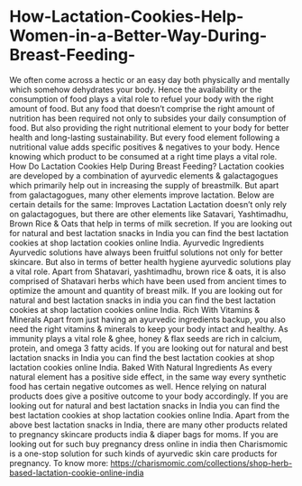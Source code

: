 # How-Lactation-Cookies-Help-Women-in-a-Better-Way-During-Breast-Feeding-
We often come across a hectic or an easy day both physically and mentally which somehow dehydrates your body. Hence the availability or the consumption of food plays a vital role to refuel your body with the right amount of food. But any food that doesn’t comprise the right amount of nutrition has been required not only to subsides your daily consumption of food. But also providing the right nutritional element to your body for better health and long-lasting sustainability. But every food element following a nutritional value adds specific positives &amp; negatives to your body. Hence knowing which product to be consumed at a right time plays a vital role.   How Do Lactation Cookies Help During Breast Feeding? Lactation cookies are developed by a combination of ayurvedic elements &amp; galactagogues which primarily help out in increasing the supply of breastmilk. But apart from galactagogues, many other elements improve lactation. Below are certain details for the same:    Improves Lactation Lactation doesn’t only rely on galactagogues, but there are other elements like Satavari, Yashtimadhu, Brown Rice &amp; Oats that help in terms of milk secretion. If you are looking out for natural and best lactation snacks in India you can find the best lactation cookies at shop lactation cookies online India.   Ayurvedic Ingredients Ayurvedic solutions have always been fruitful solutions not only for better skincare. But also in terms of better health hygiene ayurvedic solutions play a vital role. Apart from Shatavari, yashtimadhu, brown rice &amp; oats, it is also comprised of Shatavari herbs which have been used from ancient times to optimize the amount and quantity of breast milk. If you are looking out for natural and best lactation snacks in india you can find the best lactation cookies at shop lactation cookies online India.   Rich With Vitamins &amp; Minerals Apart from just having an ayurvedic ingredients backup, you also need the right vitamins &amp; minerals to keep your body intact and healthy. As immunity plays a vital role &amp; ghee, honey &amp; flax seeds are rich in calcium, protein, and omega 3 fatty acids. If you are looking out for natural and best lactation snacks in India you can find the best lactation cookies at shop lactation cookies online India.  Baked With Natural Ingredients As every natural element has a positive side effect, in the same way every synthetic food has certain negative outcomes as well. Hence relying on natural products does give a positive outcome to your body accordingly. If you are looking out for natural and best lactation snacks in India you can find the best lactation cookies at shop lactation cookies online India.  Apart from the above best lactation snacks in India, there are many other products related to pregnancy skincare products india &amp; diaper bags for moms. If you are looking out for such buy pregnancy dress online in india then Charismomic is a one-stop solution for such kinds of ayurvedic skin care products for pregnancy.   To know more: https://charismomic.com/collections/shop-herb-based-lactation-cookie-online-india
